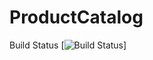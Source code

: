 # ProductCatalog
Build Status
[![Build Status](https://circleci.com/gh/solinm/ProductCatalog_v1.png?branch=master)]
